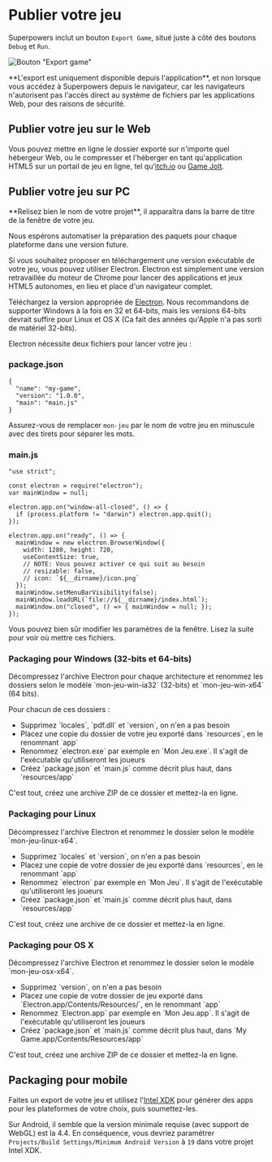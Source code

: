 # Publier votre jeu

Superpowers inclut un bouton `Export Game`, situé juste à côté des boutons `Debug` et `Run`.

![Bouton "Export game"](/images/publishing-your-game/publish-project-button.png)

<div class="note">
  <p>**L'export est uniquement disponible depuis l'application**, et non lorsque vous accédez à Superpowers depuis le navigateur,
  car les navigateurs n'autorisent pas l'accès direct au système de fichiers par les applications Web, pour des raisons de sécurité.
</div>

## Publier votre jeu sur le Web

Vous pouvez mettre en ligne le dossier exporté sur n'importe quel hébergeur Web, ou le compresser et l'héberger en tant qu'application HTML5 sur un portail de jeu en ligne,
tel qu'<a href="http://itch.io/" target="_blank">itch.io</a> ou <a href="http://gamejolt.com" target="_blank">Game Jolt</a>.

## Publier votre jeu sur PC

<div class="note">
  <p>**Relisez bien le nom de votre projet**, il apparaîtra dans la barre de titre de la fenêtre de votre jeu.
</div>

<div class="note">
  <p>Nous espérons automatiser la préparation des paquets pour chaque plateforme dans une version future.
</div>

Si vous souhaitez proposer en téléchargement une version exécutable de votre jeu, vous pouvez utiliser Electron.
Electron est simplement une version retravaillée du moteur de Chrome pour lancer des applications et jeux HTML5 autonomes, en lieu et place d'un navigateur complet.

<div class="action">
  <p>Téléchargez la version appropriée de <a href="https://github.com/atom/electron/releases" target="_blank">Electron</a>.
  Nous recommandons de supporter Windows à la fois en 32 et 64-bits, mais les versions 64-bits devrait suffire
  pour Linux et OS X (Ca fait des années qu'Apple n'a pas sorti de matériel 32-bits).
</div>

Electron nécessite deux fichiers pour lancer votre jeu :

### package.json

```
{
  "name": "my-game",
  "version": "1.0.0",
  "main": "main.js"
}
```

Assurez-vous de remplacer `mon-jeu` par le nom de votre jeu en minuscule avec des tirets pour séparer les mots.

### main.js

```
"use strict";

const electron = require("electron");
var mainWindow = null;

electron.app.on("window-all-closed", () => {
  if (process.platform != "darwin") electron.app.quit();
});

electron.app.on("ready", () => {
  mainWindow = new electron.BrowserWindow({
    width: 1280, height: 720,
    useContentSize: true,
    // NOTE: Vous pouvez activer ce qui suit au besoin
    // resizable: false,
    // icon: `${__dirname}/icon.png`
  });
  mainWindow.setMenuBarVisibility(false);
  mainWindow.loadURL(`file://${__dirname}/index.html`);
  mainWindow.on("closed", () => { mainWindow = null; });
});
```

Vous pouvez bien sûr modifier les paramètres de la fenêtre.
Lisez la suite pour voir où mettre ces fichiers.

### Packaging pour Windows (32-bits et 64-bits)

<div class="action">
  <p>Décompressez l'archive Electron pour chaque architecture et renommez les dossiers selon le modèle `mon-jeu-win-ia32` (32-bits) et `mon-jeu-win-x64` (64 bits).

  <p>Pour chacun de ces dossiers :

  <ul>
    <li>Supprimez `locales`, `pdf.dll` et `version`, on n'en a pas besoin
    <li>Placez une copie du dossier de votre jeu exporté dans `resources`, en le renommant `app`
    <li>Renommez `electron.exe` par exemple en `Mon Jeu.exe`. Il s'agit de l'exécutable qu'utiliseront les joueurs
    <li>Créez `package.json` et `main.js` comme décrit plus haut, dans `resources/app`
  </ul>

  <p>C'est tout, créez une archive ZIP de ce dossier et mettez-la en ligne.
</div>

### Packaging pour Linux

<div class="action">
  <p>Décompressez l'archive Electron et renommez le dossier selon le modèle `mon-jeu-linux-x64`.

  <ul>
    <li>Supprimez `locales` et `version`, on n'en a pas besoin
    <li>Placez une copie de votre dossier de jeu exporté dans `resources`, en le renommant `app`
    <li>Renommez `electron` par exemple en `Mon Jeu`. Il s'agit de l'exécutable qu'utiliseront les joueurs
    <li>Créez `package.json` et `main.js` comme décrit plus haut, dans `resources/app`
  </ul>

  <p>C'est tout, créez une archive de ce dossier et mettez-la en ligne.
</div>

### Packaging pour OS X

<div class="action">
  <p>Décompressez l'archive Electron et renommez le dossier selon le modèle `mon-jeu-osx-x64`.

  <ul>
    <li>Supprimez `version`, on n'en a pas besoin
    <li>Placez une copie de votre dossier de jeu exporté dans `Electron.app/Contents/Resources/`, en le renommant `app`
    <li>Renommez `Electron.app` par exemple en `Mon Jeu.app`. Il s'agit de l'exécutable qu'utiliseront les joueurs
    <li>Créez `package.json` et `main.js` comme décrit plus haut, dans `My Game.app/Contents/Resources/app`
  </ul>

  <p>C'est tout, créez une archive ZIP de ce dossier et mettez-la en ligne.
</div>

## Packaging pour mobile

Faites un export de votre jeu et utilisez l'[Intel XDK](https://software.intel.com/en-us/intel-xdk)
pour générer des apps pour les plateformes de votre choix, puis soumettez-les.

Sur Android, il semble que la version minimale requise (avec support de WebGL) est la 4.4.
En conséquence, vous devriez paramétrer `Projects/Build Settings/Minimum Android Version` à `19` dans votre projet Intel XDK.
